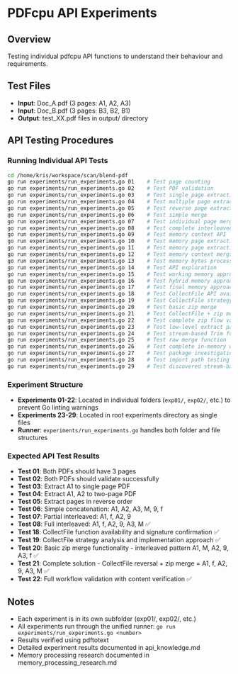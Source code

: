 # PDFcpu API Experiments

## Overview
Testing individual pdfcpu API functions to understand their behaviour and requirements.

## Test Files
- **Input**: Doc_A.pdf (3 pages: A1, A2, A3)
- **Input**: Doc_B.pdf (3 pages: B3, B2, B1)
- **Output**: test_XX.pdf files in output/ directory

## API Testing Procedures

### Running Individual API Tests
```bash
cd /home/kris/workspace/scan/blend-pdf
go run experiments/run_experiments.go 01    # Test page counting
go run experiments/run_experiments.go 02    # Test PDF validation
go run experiments/run_experiments.go 03    # Test single page extraction
go run experiments/run_experiments.go 04    # Test multiple page extraction
go run experiments/run_experiments.go 05    # Test reverse page extraction
go run experiments/run_experiments.go 06    # Test simple merge
go run experiments/run_experiments.go 07    # Test individual page merge
go run experiments/run_experiments.go 08    # Test complete interleaved pattern
go run experiments/run_experiments.go 09    # Test memory context API
go run experiments/run_experiments.go 10    # Test memory page extraction (simple)
go run experiments/run_experiments.go 11    # Test memory page extraction
go run experiments/run_experiments.go 12    # Test memory context merging
go run experiments/run_experiments.go 13    # Test memory bytes processing
go run experiments/run_experiments.go 14    # Test API exploration
go run experiments/run_experiments.go 15    # Test working memory approach
go run experiments/run_experiments.go 16    # Test hybrid memory approach
go run experiments/run_experiments.go 17    # Test final memory approach
go run experiments/run_experiments.go 18    # Test CollectFile API availability
go run experiments/run_experiments.go 19    # Test CollectFile strategy
go run experiments/run_experiments.go 20    # Test basic zip merge
go run experiments/run_experiments.go 21    # Test CollectFile + zip merge
go run experiments/run_experiments.go 22    # Test complete zip flow validation
go run experiments/run_experiments.go 23    # Test low-level extract pages API
go run experiments/run_experiments.go 24    # Test stream-based Trim function
go run experiments/run_experiments.go 25    # Test raw merge function
go run experiments/run_experiments.go 26    # Test complete in-memory workflow
go run experiments/run_experiments.go 27    # Test package investigation
go run experiments/run_experiments.go 28    # Test import path testing
go run experiments/run_experiments.go 29    # Test discovered stream-based APIs
```

### Experiment Structure
- **Experiments 01-22**: Located in individual folders (`exp01/`, `exp02/`, etc.) to prevent Go linting warnings
- **Experiments 23-29**: Located in root experiments directory as single files
- **Runner**: `experiments/run_experiments.go` handles both folder and file structures

### Expected API Test Results
- **Test 01**: Both PDFs should have 3 pages
- **Test 02**: Both PDFs should validate successfully
- **Test 03**: Extract A1 to single page PDF
- **Test 04**: Extract A1, A2 to two-page PDF
- **Test 05**: Extract pages in reverse order
- **Test 06**: Simple concatenation: A1, A2, A3, M, 9, f
- **Test 07**: Partial interleaved: A1, f, A2, 9
- **Test 08**: Full interleaved: A1, f, A2, 9, A3, M ✅
- **Test 18**: CollectFile function availability and signature confirmation ✅
- **Test 19**: CollectFile strategy analysis and implementation approach ✅
- **Test 20**: Basic zip merge functionality - interleaved pattern A1, M, A2, 9, A3, f ✅
- **Test 21**: Complete solution - CollectFile reversal + zip merge = A1, f, A2, 9, A3, M ✅
- **Test 22**: Full workflow validation with content verification ✅

## Notes
- Each experiment is in its own subfolder (exp01/, exp02/, etc.)
- All experiments run through the unified runner: `go run experiments/run_experiments.go <number>`
- Results verified using pdftotext
- Detailed experiment results documented in api_knowledge.md
- Memory processing research documented in memory_processing_research.md
